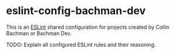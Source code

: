 # eslint-config-bachman-dev

This is an [ESLint](https://eslint.org/) shared configuration for projects created by Collin Bachman or Bachman Dev.

TODO: Explain all configured ESLint rules and their reasoning.